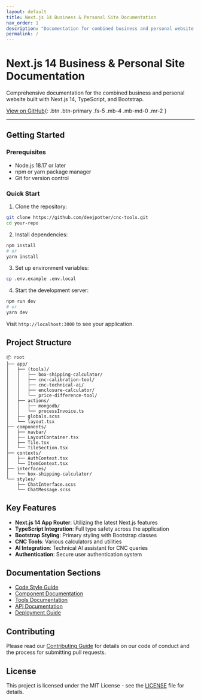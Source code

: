 ```yaml
---
layout: default
title: Next.js 14 Business & Personal Site Documentation
nav_order: 1
description: "Documentation for combined business and personal website built with Next.js 14"
permalink: /
---
```


# Next.js 14 Business & Personal Site Documentation

Comprehensive documentation for the combined business and personal website built with Next.js 14, TypeScript, and Bootstrap.

[View on GitHub](https://github.com/deejpotter/cnc-tools){: .btn .btn-primary .fs-5 .mb-4 .mb-md-0 .mr-2 }

---

## Getting Started

### Prerequisites

- Node.js 18.17 or later
- npm or yarn package manager
- Git for version control

### Quick Start

1. Clone the repository:

```bash
git clone https://github.com/deejpotter/cnc-tools.git
cd your-repo
```

2. Install dependencies:

```bash
npm install
# or
yarn install
```

3. Set up environment variables:

```bash
cp .env.example .env.local
```

4. Start the development server:

```bash
npm run dev
# or
yarn dev
```

Visit `http://localhost:3000` to see your application.

## Project Structure

```
📦 root
├── app/
│   ├── (tools)/
│   │   ├── box-shipping-calculator/
│   │   ├── cnc-calibration-tool/
│   │   ├── cnc-technical-ai/
│   │   ├── enclosure-calculator/
│   │   └── price-difference-tool/
│   ├── actions/
│   │   ├── mongodb/
│   │   └── processInvoice.ts
│   ├── globals.scss
│   └── layout.tsx
├── components/
│   ├── navbar/
│   ├── LayoutContainer.tsx
│   ├── Tile.tsx
│   └── TileSection.tsx
├── contexts/
│   ├── AuthContext.tsx
│   └── ItemContext.tsx
├── interfaces/
│   └── box-shipping-calculator/
└── styles/
    ├── ChatInterface.scss
    └── ChatMessage.scss
```

## Key Features

- **Next.js 14 App Router**: Utilizing the latest Next.js features
- **TypeScript Integration**: Full type safety across the application
- **Bootstrap Styling**: Primary styling with Bootstrap classes
- **CNC Tools**: Various calculators and utilities
- **AI Integration**: Technical AI assistant for CNC queries
- **Authentication**: Secure user authentication system

## Documentation Sections

- [Code Style Guide](./code-style-guide)
- [Component Documentation](./components)
- [Tools Documentation](./tools)
- [API Documentation](./api)
- [Deployment Guide](./deployment)

## Contributing

Please read our [Contributing Guide](./contributing) for details on our code of conduct and the process for submitting pull requests.

## License

This project is licensed under the MIT License - see the [LICENSE](./LICENSE) file for details.
